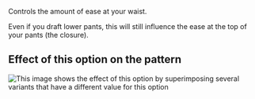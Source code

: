 Controls the amount of ease at your waist.

Even if you draft lower pants, this will still influence the ease
at the top of your pants (the closure).

## Effect of this option on the pattern

![This image shows the effect of this option by superimposing several variants that have a different value for this option](paco\_waistease\_sample.svg "Effect of this option on the pattern")
